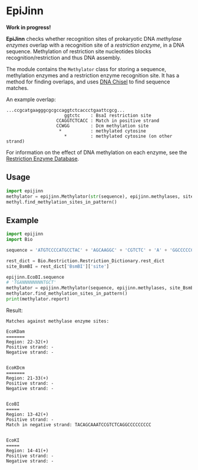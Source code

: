 # EpiJinn

**Work in progress!**

**EpiJinn** checks whether recognition sites of prokaryotic DNA *methylase enzymes* overlap with a recognition site of a *restriction enzyme*, in a DNA sequence. Methylation of restriction site nucleotides blocks recognition/restriction and thus DNA assembly.

The module contains the `Methylator` class for storing a sequence, methylation enzymes and a restriction enzyme recognition site. It has a method for finding overlaps, and uses [DNA Chisel](https://edinburgh-genome-foundry.github.io/DnaChisel/) to find sequence matches.

An example overlap:

    ...ccgcatgaagggcgcgccaggtctcaccctgaattcgcg...
                          ggtctc    : BsaI restriction site
                       CCAGGTCTCACC : Match in positive strand
                       CCWGG        : Dcm methylation site
                        *           : methylated cytosine
                          *         : methylated cytosine (on other strand)

For information on the effect of DNA methylation on each enzyme, see the [Restriction Enzyme Database](http://rebase.neb.com/rebase/rebms.html).


## Usage

```python
import epijinn
methylator = epijinn.Methylator(str(sequence), epijinn.methylases, site_BsaI)
methyl.find_methylation_sites_in_pattern()
```


## Example

```python
import epijinn
import Bio

sequence = 'ATGTCCCCATGCCTAC' + 'AGCAAGGC' + 'CGTCTC' + 'A' + 'GGCCCCCCCCCCCCA'  # seq + EcoBI (+ BsmBI +) EcoBI + seq

rest_dict = Bio.Restriction.Restriction_Dictionary.rest_dict
site_BsmBI = rest_dict['BsmBI']['site']

epijinn.EcoBI.sequence
# 'TGANNNNNNNNTGCT'
methylator = epijinn.Methylator(sequence, epijinn.methylases, site_BsmBI)
methylator.find_methylation_sites_in_pattern()
print(methylator.report)
```

Result:

    Matches against methylase enzyme sites:

    EcoKDam
    =======
    Region: 22-32(+)
    Positive strand: -
    Negative strand: -


    EcoKDcm
    =======
    Region: 21-33(+)
    Positive strand: -
    Negative strand: -


    EcoBI
    =====
    Region: 13-42(+)
    Positive strand: -
    Match in negative strand: TACAGCAAATCCGTCTCAGGCCCCCCCCC


    EcoKI
    =====
    Region: 14-41(+)
    Positive strand: -
    Negative strand: -
